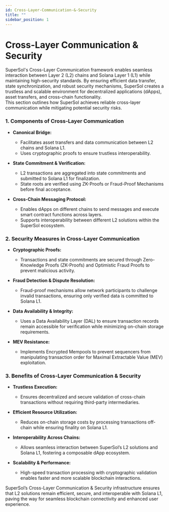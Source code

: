 ```yaml
---
id: Cross-Layer-Communication-&-Security
title: ""
sidebar_position: 1
---
```


# Cross-Layer Communication & Security  

SuperSol's Cross-Layer Communication framework enables seamless interaction between Layer 2 (L2) chains and Solana Layer 1 (L1) while maintaining high-security standards. By ensuring efficient data transfer, state synchronization, and robust security mechanisms, SuperSol creates a trustless and scalable environment for decentralized applications (dApps), asset transfers, and cross-chain functionality.  
This section outlines how SuperSol achieves reliable cross-layer communication while mitigating potential security risks.  



### 1. Components of Cross-Layer Communication  

- **Canonical Bridge:**  
  - Facilitates asset transfers and data communication between L2 chains and Solana L1.  
  - Uses cryptographic proofs to ensure trustless interoperability.  

- **State Commitment & Verification:**  
  - L2 transactions are aggregated into state commitments and submitted to Solana L1 for finalization.  
  - State roots are verified using ZK-Proofs or Fraud-Proof Mechanisms before final acceptance.  

- **Cross-Chain Messaging Protocol:**  
  - Enables dApps on different chains to send messages and execute smart contract functions across layers.  
  - Supports interoperability between different L2 solutions within the SuperSol ecosystem.  



### 2. Security Measures in Cross-Layer Communication  

- **Cryptographic Proofs:**  
  - Transactions and state commitments are secured through Zero-Knowledge Proofs (ZK-Proofs) and Optimistic Fraud Proofs to prevent malicious activity.  

- **Fraud Detection & Dispute Resolution:**  
  - Fraud-proof mechanisms allow network participants to challenge invalid transactions, ensuring only verified data is committed to Solana L1.  

- **Data Availability & Integrity:**  
  - Uses a Data Availability Layer (DAL) to ensure transaction records remain accessible for verification while minimizing on-chain storage requirements.  

- **MEV Resistance:**  
  - Implements Encrypted Mempools to prevent sequencers from manipulating transaction order for Maximal Extractable Value (MEV) exploitation.  



### 3. Benefits of Cross-Layer Communication & Security  

- **Trustless Execution:**  
  - Ensures decentralized and secure validation of cross-chain transactions without requiring third-party intermediaries.  

- **Efficient Resource Utilization:**  
  - Reduces on-chain storage costs by processing transactions off-chain while ensuring finality on Solana L1.  

- **Interoperability Across Chains:**  
  - Allows seamless interaction between SuperSol’s L2 solutions and Solana L1, fostering a composable dApp ecosystem.  

- **Scalability & Performance:**  
  - High-speed transaction processing with cryptographic validation enables faster and more scalable blockchain interactions.  

SuperSol’s Cross-Layer Communication & Security infrastructure ensures that L2 solutions remain efficient, secure, and interoperable with Solana L1, paving the way for seamless blockchain connectivity and enhanced user experience.  
